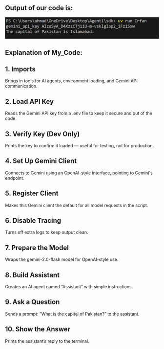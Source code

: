 ## Output of our code is:
![alt text](image.png)

## Explanation of My_Code:
## 1. Imports
Brings in tools for AI agents, environment loading, and Gemini API communication.

## 2. Load API Key
Reads the Gemini API key from a .env file to keep it secure and out of the code.

## 3. Verify Key (Dev Only)
Prints the key to confirm it loaded — useful for testing, not for production.

## 4. Set Up Gemini Client
Connects to Gemini using an OpenAI-style interface, pointing to Gemini's endpoint.

## 5. Register Client
Makes this Gemini client the default for all model requests in the script.

## 6. Disable Tracing
Turns off extra logs to keep output clean.

## 7. Prepare the Model
Wraps the gemini-2.0-flash model for OpenAI-style use.

## 8. Build Assistant
Creates an AI agent named “Assistant” with simple instructions.

## 9. Ask a Question
Sends a prompt: “What is the capital of Pakistan?” to the assistant.

## 10. Show the Answer
Prints the assistant’s reply to the terminal.